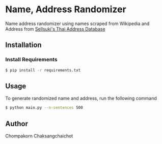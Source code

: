 # Name, Address Randomizer
Name address randomizer using names scraped from Wikipedia and Address from [Sellsuki's Thai Address Database](https://github.com/Sellsuki/thai-address-database)

## Installation

### Install Requirements

```bash
$ pip install -r requirements.txt
```

## Usage
To generate randomized name and address, run the following command
```bash
$ python main.py --n-sentences 500
```

## Author
Chompakorn Chaksangchaichot